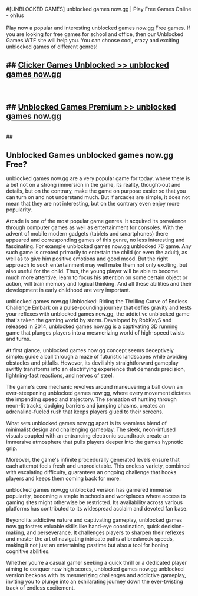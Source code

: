 #[UNBLOCKED GAMES] unblocked games now.gg | Play Free Games Online - oh1us <br>
<br>
Play now a popular and interesting unblocked games now.gg Free games. If you are looking for free games for school and office, then our Unblocked Games WTF site will help you. You can choose cool, crazy and exciting unblocked games of different genres!


## ##  [Clicker Games Unblocked >> unblocked games now.gg](http://freeplayer.one?title=unblocked_games_now.gg&ref=22)
  <br>

##  ## [Unblocked Games Premium >> unblocked games now.gg](http://freeplayer.one?title=unblocked_games_now.gg&ref=22)
  <br>
  ##



## Unblocked Games unblocked games now.gg Free?

unblocked games now.gg are a very popular game for today, where there is a bet not on a strong immersion in the game, its reality, thought-out and details, but on the contrary, make the game on purpose easier so that you can turn on and not understand much. But if arcades are simple, it does not mean that they are not interesting, but on the contrary even enjoy more popularity.

Arcade is one of the most popular game genres. It acquired its prevalence through computer games as well as entertainment for consoles. With the advent of mobile modern gadgets (tablets and smartphones) there appeared and corresponding games of this genre, no less interesting and fascinating. For example unblocked games now.gg unblocked 76 game. Any such game is created primarily to entertain the child (or even the adult), as well as to give him positive emotions and good mood. But the right approach to such entertainment may well make them not only exciting, but also useful for the child. Thus, the young player will be able to become much more attentive, learn to focus his attention on some certain object or action, will train memory and logical thinking. And all these abilities and their development in early childhood are very important.

unblocked games now.gg Unblocked: Riding the Thrilling Curve of Endless Challenge
Embark on a pulse-pounding journey that defies gravity and tests your reflexes with unblocked games now.gg, the addictive unblocked game that's taken the gaming world by storm. Developed by RobKayS and released in 2014, unblocked games now.gg is a captivating 3D running game that plunges players into a mesmerizing world of high-speed twists and turns.

At first glance, unblocked games now.gg concept seems deceptively simple: guide a ball through a maze of futuristic landscapes while avoiding obstacles and pitfalls. However, its devilishly straightforward gameplay swiftly transforms into an electrifying experience that demands precision, lightning-fast reactions, and nerves of steel.

The game's core mechanic revolves around maneuvering a ball down an ever-steepening unblocked games now.gg, where every movement dictates the impending speed and trajectory. The sensation of hurtling through neon-lit tracks, dodging barriers and jumping chasms, creates an adrenaline-fueled rush that keeps players glued to their screens.

What sets unblocked games now.gg apart is its seamless blend of minimalist design and challenging gameplay. The sleek, neon-infused visuals coupled with an entrancing electronic soundtrack create an immersive atmosphere that pulls players deeper into the games hypnotic grip.

Moreover, the game's infinite procedurally generated levels ensure that each attempt feels fresh and unpredictable. This endless variety, combined with escalating difficulty, guarantees an ongoing challenge that hooks players and keeps them coming back for more.

unblocked games now.gg unblocked version has garnered immense popularity, becoming a staple in schools and workplaces where access to gaming sites might otherwise be restricted. Its availability across various platforms has contributed to its widespread acclaim and devoted fan base.

Beyond its addictive nature and captivating gameplay, unblocked games now.gg fosters valuable skills like hand-eye coordination, quick decision-making, and perseverance. It challenges players to sharpen their reflexes and master the art of navigating intricate paths at breakneck speeds, making it not just an entertaining pastime but also a tool for honing cognitive abilities.

Whether you're a casual gamer seeking a quick thrill or a dedicated player aiming to conquer new high scores, unblocked games now.gg unblocked version beckons with its mesmerizing challenges and addictive gameplay, inviting you to plunge into an exhilarating journey down the ever-twisting track of endless excitement.